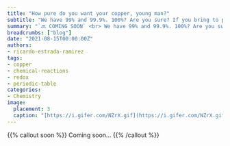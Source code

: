 ```yaml
---
title: "How pure do you want your copper, young man?"
subtitle: "We have 99% and 99.9%. 100%? Are you sure? If you bring to pay? It's going to take a little while"
summary: "`🔜 COMING SOON` <br> We have 99% and 99.9%. 100%? Are you sure? If you bring to pay? It's going to take a little while."
breadcrumbs: ["blog"]
date: "2021-08-15T00:00:00Z"
authors:
- ricardo-estrada-ramirez
tags:
- copper
- chemical-reactions
- redox
- periodic-table
categories:
- Chemistry
image:
  placement: 3
  caption: "[https://i.gifer.com/NZrX.gif](https://i.gifer.com/NZrX.gif)"
---
```


{{% callout soon %}}
Coming soon...
{{% /callout %}}